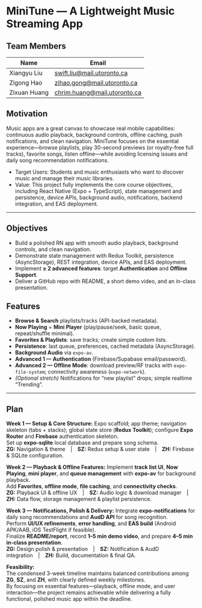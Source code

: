 # MiniTune — A Lightweight Music Streaming App

## Team Members
| Name           | Email                        |
|----------------|------------------------------|
| Xiangyu Liu    | swift.liu@mail.utoronto.ca   |
| Zigong Hao     | zihao.gong@mail.utoronto.ca  |
| Zixuan Huang   | chrim.huang@mail.utoronto.ca |

## Motivation
Music apps are a great canvas to showcase real mobile capabilities: continuous audio playback, background controls, offline caching, push notifications, and clean navigation. MiniTune focuses on the essential experience—browse playlists, play 30-second previews (or royalty-free full tracks), favorite songs, listen offline—while avoiding licensing issues and daily song recommendation notifications.
- Target Users: Students and music enthusiasts who want to discover music and manage their music libraries.
- Value: This project fully implements the core course objectives, including React Native (Expo + TypeScript), state management and persistence, device APIs, background audio, notifications, backend integration, and EAS deployment.
---
## Objectives
- Build a polished RN app with smooth audio playback, background controls, and clean navigation.
- Demonstrate state management with Redux Toolkit, persistence (AsyncStorage), REST integration, device APIs, and EAS deployment.
- Implement **≥ 2 advanced features**: target **Authentication** and **Offline Support**.
- Deliver a GitHub repo with README, a short demo video, and an in-class presentation.

## Features
- **Browse & Search** playlists/tracks (API-backed metadata).
- **Now Playing** + **Mini Player** (play/pause/seek, basic queue, repeat/shuffle minimal).
- **Favorites & Playlists**: save tracks; create simple custom lists.
- **Persistence**: last queue, preferences, cached metadata (AsyncStorage).
- **Background Audio** via `expo-av`.
- **Advanced 1 — Authentication** (Firebase/Supabase email/password).
- **Advanced 2 — Offline Mode**: download preview/RF tracks with `expo-file-system`; connectivity awareness (`expo-network`).
- *(Optional stretch)* Notifications for “new playlist” drops; simple realtime “Trending”.
---
## **Plan**

**Week 1 — Setup & Core Structure:** Expo scaffold; app theme; navigation skeleton (tabs + stacks); global state store (**Redux Toolkit**); configure **Expo Router** and **Firebase** authentication skeleton.  
Set up **expo-sqlite** local database and prepare song schema.  
**ZG:** Navigation & theme | **SZ:** Redux setup & user state | **ZH:** Firebase & SQLite configuration.  

**Week 2 — Playback & Offline Features:** Implement **track list UI**, **Now Playing**, **mini player**, and **queue management** with **expo-av** for background playback.  
Add **Favorites**, **offline mode**, **file caching**, and **connectivity checks**.  
**ZG:** Playback UI & offline UX | **SZ:** Audio logic & download manager | **ZH:** Data flow, storage management & playlist persistence.  

**Week 3 — Notifications, Polish & Delivery:** Integrate **expo-notifications** for daily song recommendations and **AudD API** for song recognition.  
Perform **UI/UX refinements**, **error handling**, and **EAS build** (Android APK/AAB, iOS TestFlight if feasible).  
Finalize **README/report**, record **1–5 min demo video**, and prepare **4–5 min in-class presentation**.  
**ZG:** Design polish & presentation | **SZ:** Notification & AudD integration | **ZH:** Build, documentation & final QA.  



**Feasibility:**  
The condensed 3-week timeline maintains balanced contributions among **ZG**, **SZ**, and **ZH**, with clearly defined weekly milestones.  
By focusing on essential features—playback, offline mode, and user interaction—the project remains achievable while delivering a fully functional, polished music app within the deadline.


